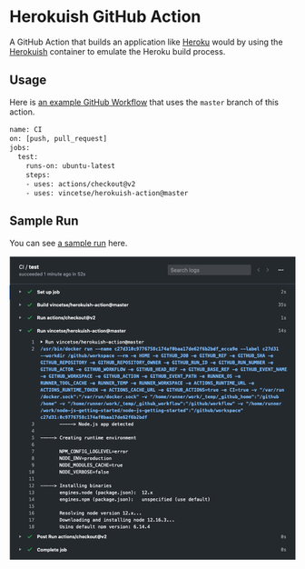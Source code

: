 # Herokuish GitHub Action

A GitHub Action that builds an application like [Heroku](https://www.heroku.com/) would by using the [Herokuish](https://github.com/gliderlabs/herokuish) container to emulate the Heroku build process.

## Usage

Here is [an example GitHub Workflow](https://github.com/vincetse/node-js-getting-started/blob/master/.github/workflows/ci.yml) that uses the `master` branch of this action.

```
name: CI
on: [push, pull_request]
jobs:
  test:
    runs-on: ubuntu-latest
    steps:
    - uses: actions/checkout@v2
    - uses: vincetse/herokuish-action@master
```

## Sample Run

You can see [a sample run](https://github.com/vincetse/node-js-getting-started/runs/648336858?check_suite_focus=true) here.

![sample run](img/sample.png)

